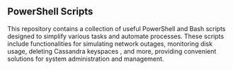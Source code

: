 ## PowerShell Scripts

This repository contains a collection of useful PowerShell and Bash scripts designed to simplify various tasks and automate processes. These scripts include functionalities for simulating network outages, monitoring disk usage, deleting Cassandra keyspaces , and more, providing convenient solutions for system administration and management.
